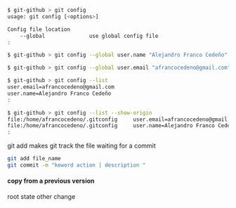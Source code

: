 ```bash
$ git-github > git config
usage: git config [<options>]

Config file location
    --global              use global config file
:
```

```bash
$ git-github > git config --global user.name "Alejandro Franco Cedeño"
```

```bash
$ git-github > git config --global user.email "afrancocedeno@gmail.com"
```

```bash
$ git-github > git config --list
user.email=afrancocedeno@gmail.com
user.name=Alejandro Franco Cedeño
:
```

```bash
$ git-github > git config --list --show-origin
file:/home/afrancocedeno/.gitconfig     user.email=afrancocedeno@gmail.com
file:/home/afrancocedeno/.gitconfig     user.name=Alejandro Franco Cedeño
:
```
git add makes git track the file waiting for a commit

```bash
git add file_name
git commit -m "keword action | description "
```

#### copy from a previous version
root state
other change
